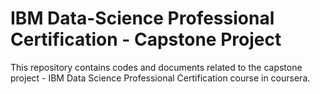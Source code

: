 # IBM Data-Science Professional Certification - Capstone Project
This repository contains codes and documents related to the capstone project - IBM Data Science Professional Certification course in coursera.
